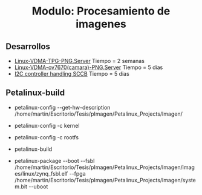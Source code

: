 <h1 align="center"> Modulo: Procesamiento de imagenes </h1> 

## Desarrollos

* [Linux-VDMA-TPG-PNG.Server](https://github.com/Fuschetto97/Tesis/blob/main/Petalinux_Projects/README_Des1.md)  Tiempo = 2 semanas
* [Linux-VDMA-ov7670(camara)-PNG.Server](https://github.com/Fuschetto97/Tesis/blob/main/Petalinux_Projects/README_Des2.md) Tiempo =  5 dias
* [I2C controller handling SCCB](https://github.com/Fuschetto97/Tesis/blob/main/Petalinux_Projects/README_Des3.md) Tiempo =  5 dias


## Petalinux-build

* petalinux-config --get-hw-description /home/martin/Escritorio/Tesis/pImagen/Petalinux_Projects/Imagen/

* petalinux-config -c kernel

* petalinux-config -c rootfs

* petalinux-build

* petalinux-package --boot --fsbl /home/martin/Escritorio/Tesis/pImagen/Petalinux_Projects/Imagen/images/linux/zynq_fsbl.elf --fpga /home/martin/Escritorio/Tesis/pImagen/Petalinux_Projects/Imagen/system.bit --uboot












